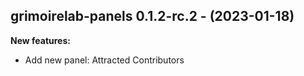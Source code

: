 ## grimoirelab-panels 0.1.2-rc.2 - (2023-01-18)

**New features:**

 * Add new panel: Attracted Contributors

